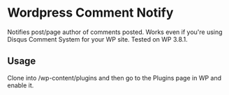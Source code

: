 # Wordpress Comment Notify

Notifies post/page author of comments posted. Works even if you're using Disqus Comment System for your WP site. Tested on WP 3.8.1.

## Usage

Clone into <wproot>/wp-content/plugins and then go to the Plugins page in WP and enable it.
